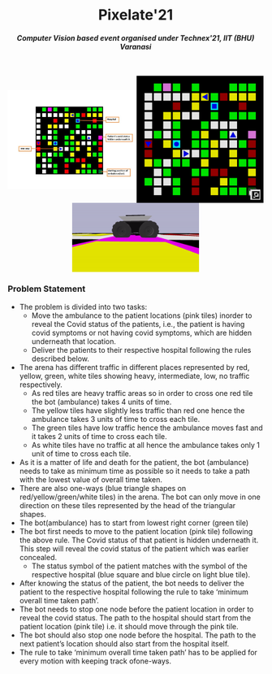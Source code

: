 <html>
<body>
    
<h1 align=center>Pixelate'21</h1>
    
<h4 align=center><em>Computer Vision based event organised under Technex'21, IIT (BHU) Varanasi</em></h4><br>
    
<p align=center>
    <img align=center src = "media/arena_details.jpg" alt = "Arena" width = "250">
    <img align=center src="media/arena_image.png" width="250">
    <img align=center src = "media/husky.gif" alt = "Bot" width = "250"> 
</p>
    
<h3> Problem Statement</h3>
<ul>
    <li>
        The problem is divided into two tasks:
        <ul>
            <li>
                Move the ambulance to the patient locations (pink tiles) inorder to reveal the Covid status of the
                patients, i.e., the patient is having covid symptoms or not having covid symptoms, which are hidden
                underneath that location.
            </li>
            <li>
                Deliver the patients to their respective hospital following the rules described below.
            </li>
        </ul>
    </li>
    <li>
        The arena has different traffic in different places represented by red, yellow, green, white tiles showing
        heavy, intermediate, low, no traffic respectively.
        <ul>
            <li>
                As red tiles are heavy traffic areas so in order to cross one red tile the bot (ambulance) takes 4 units
                of time.
            </li>
            <li>
                The yellow tiles have slightly less traffic than red one hence the ambulance takes 3 units of time to
                cross each tile.
            </li>
            <li>
                The green tiles have low traffic hence the ambulance moves fast and it takes 2 units of time to cross
                each tile.
            </li>
            <li>
                As white tiles have no traffic at all hence the ambulance takes only 1 unit of time to cross each tile.
            </li>
        </ul>
    </li>
    <li>
        As it is a matter of life and death for the patient, the bot (ambulance) needs to take as minimum time as
        possible so it needs to take a path with the lowest value of overall time taken.
    </li>
    <li>
        There are also one-ways (blue triangle shapes on red/yellow/green/white tiles) in the arena. The bot can only
        move in one direction on these tiles represented by the head of the triangular shapes.
    </li>
    <li>
        The bot(ambulance) has to start from lowest right corner (green tile)
    </li>
    <li>
        The bot first needs to move to the patient location (pink tile) following the above rule. The Covid status of
        that patient is hidden underneath it. This step will reveal the covid status of the patient which was earlier
        concealed.
        <ul>
            <li>
                The status symbol of the patient matches with the symbol of the respective hospital (blue square and
                blue circle on light blue tile).
            </li>
        </ul>
    </li>
    <li>
        After knowing the status of the patient, the bot needs to deliver the patient to the respective hospital
        following the rule to take ‘minimum overall time taken path’.
    </li>
    <li>
        The bot needs to stop one node before the patient location in order to reveal the covid status. The path to the
        hospital should start from the patient location (pink tile) i.e. it should move through the pink tile.
    </li>
    <li>
        The bot should also stop one node before the hospital. The path to the next patient’s location should also start
        from the hospital itself.
    </li>
    <li>
        The rule to take ‘minimum overall time taken path’ has to be applied for every motion with keeping track
        ofone-ways.
    </li>
</ul>
    

</body>
</html>
